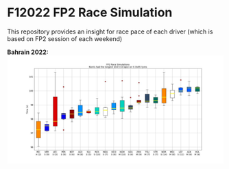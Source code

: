 # F12022 FP2 Race Simulation
This repository provides an insight for race pace of each driver (which is based on FP2 session of each weekend)

<b>Bahrain 2022:</b>
<img src="./Bahrain_RaceSim.jpg">
